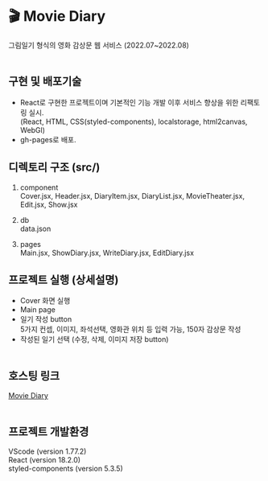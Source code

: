 # 🎬 Movie Diary

그림일기 형식의 영화 감상문 웹 서비스 (2022.07~2022.08)
<br><br>

## 구현 및 배포기술

- React로 구현한 프로젝트이며 기본적인 기능 개발 이후 서비스 향상을 위한 리팩토링 실시.
  <br>(React, HTML, CSS(styled-components), localstorage, html2canvas, WebGl)
- gh-pages로 배포.

## 디렉토리 구조 (src/)

1. component
   <br> Cover.jsx, Header.jsx, DiaryItem.jsx, DiaryList.jsx, MovieTheater.jsx, Edit.jsx, Show.jsx

2. db
   <br> data.json

3. pages
   <br> Main.jsx, ShowDiary.jsx, WriteDiary.jsx, EditDiary.jsx

## 프로젝트 실행 (상세설명)

- Cover 화면 실행
- Main page
- 일기 작성 button
  <br> 5가지 컨셉, 이미지, 좌석선택, 영화관 위치 등 입력 가능, 150자 감상문 작성
- 작성된 일기 선택 (수정, 삭제, 이미지 저장 button)
  <br><br>

## 호스팅 링크

[Movie Diary](https://kylee31.github.io/movie_diary/)
<br><br>

## 프로젝트 개발환경

VScode (version 1.77.2)<br>
React (version 18.2.0)<br>
styled-components (version 5.3.5)

